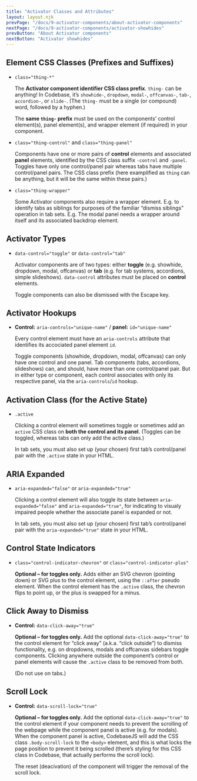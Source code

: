 ```yaml
---
title: "Activator Classes and Attributes"
layout: layout.njk
prevPage: "/docs/9-activator-components/about-activator-components"
nextPage: "/docs/9-activator-components/activator-showhides"
prevButton: "About Activator components"
nextButton: "Activator showhides"
---
```


## Element CSS Classes (Prefixes and Suffixes)

* `class="thing-*"`
  
    The **Activator component identifier CSS class prefix**. `thing-` can be anything! In Codebase, it’s `showhide-`, `dropdown`, `modal-`, `offcanvas-`, `tab-`, `accordion-`, or `slide-`. (The `thing-` must be a single (or compound) word, followed by a hyphen.)
    
    The **same `thing-` prefix** must be used on the components’ control element(s), panel element(s), and wrapper element (if required) in your component.

* `class="thing-control"` and `class="thing-panel"`

    Components have one or more pairs of **control** elements and associated **panel** elements, identified by the CSS class suffix `-control` and `-panel`. Toggles have only one control/panel pair whereas tabs have multiple control/panel pairs. The CSS class prefix (here examplified as `thing` can be anything, but it will be the same within these pairs.)

* `class="thing-wrapper"`

    Some Activator components also require a wrapper element. E.g. to identify tabs as siblings for purposes of the familiar “dismiss siblings” operation in tab sets. E.g. The modal panel needs a wrapper around itself and its associated backdrop element.

## Activator Types

* `data-control="toggle"` or `data-control="tab"`

    Activator components are of two types: either **toggle** (e.g. showhide, dropdown, modal, offcanvas) or **tab** (e.g. for tab systems, accordions, simple slideshows). `data-control` attributes must be placed on **control** elements.

    <p class="panel-responsive bl-heavy b-color-secondary bg-color-secondary-alt">Toggle components can also be dismissed with the Escape key.</p>

## Activator Hookups

* **Control:** `aria-controls="unique-name"` / **panel:** `id="unique-name"`

    Every control element must have an `aria-controls` attribute that identifies its accociated panel element `id`.

    <p class="panel-responsive bl-heavy b-color-secondary bg-color-secondary-alt">Toggle components (showhide, dropdown, modal, offcanvas) can only have one control and one panel. Tab components (tabs, accordions, slideshows) can, and should, have more than one control/panel pair. But in either type or component, each control associates with only its respective panel, via the <code>aria-controls</code>/<code>id</code> hookup.</p>

## Activation Class (for the Active State)

* `.active`

    Clicking a control element will sometimes toggle or sometimes add an `active` CSS class on **both the control and its panel**. (Toggles can be toggled, whereas tabs can only add the active class.)
    
    <p class="panel-responsive bl-heavy b-color-warning bg-color-warning-alt">In tab sets, you must also set up (your chosen) first tab’s control/panel pair with the <code>.active</code> state in your HTML.</p>
    

## ARIA Expanded

* `aria-expanded="false"` or `aria-expanded="true"`

    Clicking a control element will also toggle its state between `aria-expanded="false"` and `aria-expanded="true"`, for indicating to visualy impaired people whether the associate panel is expanded or not.

    <p class="panel-responsive bl-heavy b-color-warning bg-color-warning-alt">In tab sets, you must also set up (your chosen) first tab’s control/panel pair with the <code>aria-expanded="true"</code> state in your HTML.</p>

## Control State Indicators

* `class="control-indicator-chevron"` or `class="control-indicator-plus"`

    **Optional – for toggles only.** Adds either an SVG chevron (pointing down) or SVG plus to the control element, using the `::after` pseudo element. When the control element has the `.active` class, the chevron flips to point up, or the plus is swapped for a minus.

## Click Away to Dismiss

* **Control:** `data-click-away="true"`

    **Optional – for toggles only.** Add the optional `data-click-away="true"` to the control element for “click away” (a.k.a. “click outside”) to dismiss functionality, e.g. on dropdowns, modals and offcanvas sidebars toggle components. Clicking anywhere outside the component’s control or panel elements will cause the `.active` class to be removed from both.
    
    (Do not use on tabs.)

## Scroll Lock

* **Control:** `data-scroll-lock="true"`

    **Optional – for toggles only.** Add the optional `data-click-away="true"` to the control element if your component needs to prevent the scrolling of the webpage while the component panel is active (e.g. for modals). When the component panel is active, CodebaseJS will add the CSS class `.body-scroll-lock` to the `<body>` element, and this is what locks the page position to prevent it being scrolled (there’s styling for this CSS class in Codebase, that actually performs the scroll lock).
    
    The reset (deacivation) of the component will trigger the removal of the scroll lock.